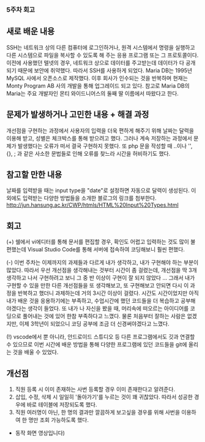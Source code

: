 ### 5주차 회고

## 새로 배운 내용
SSH는 네트워크 상의 다른 컴퓨터에 로그인하거나, 원격 시스템에서 명령을 실행하고 다른 시스템으로 파일을 복사할 수 있도록 해 주는 응용 프로그램 또는 그 프로토콜이다. 이전에 사용했던 텔넷의 경우, 네트워크 상으로 데이터를 주고받는데 데이터가 다 공개되기 때문에 보안에 취약했다. 따라서 SSH를 사용하게 되었다. 
Maria DB는 1995년 MySQL 사에서 오픈소스로 제작했다. 이후 회사가 인수되는 것을 반복하며 현재는 Monty Program AB 사의 개발을 통해 업그레이드 되고 있다. 참고로 Maria DB의 Maria는 주요 개발자인 몬티 와이드니어스의 둘째 딸 이름에서 따왔다고 한다.

## 문제가 발생하거나 고민한 내용 + 해결 과정
개선점을 구현하는 과정에서 사용자의 입력을 더욱 편하게 해주기 위해 날짜는 달력을 이용해 받고, 성별은 체크박스를 통해 받으려고 했다. 그러나 계속 저장하는 과정에서 문제가 발생했다는 오류가 떠서 결국 구현하지 못했다. 또 php 문을 작성할 때 ..이나 '', {}, ; 과 같은 사소한 문법들로 인해 오류를 찾느라 시간을 허비하기도 했다. 

## 참고할 만한 내용
날짜를 입력받을 때는 input type을 "date"로 설정하면 자동으로 달력이 생성된다. 이 외에도 입력받는 다양한 방법들을 소개한 블로그의 링크를 첨부한다. 
http://jun.hansung.ac.kr/CWP/htmls/HTML%20Input%20Types.html

## 회고
(+) 쉘에서 vi에디터를 통해 문서를 편집할 경우, 확인도 어렵고 입력하는 것도 많이 불편했는데 Visual Studio Code를 통해 서버에 접속하여 코딩해보니 훨씬 편했다. 

(-) 이번 주차는 이제까지의 과제들과 다르게 내가 생각하고, 내가 구현해야 하는 부분이 많았다. 따라서 우선 개선점을 생각해내는 것부터 시간이 좀 걸렸는데, 개선점을 딱 3개 생각하고 나서 구현하려고 보니 그 중 반 이상이 구현이 잘 되지 않았다 ... 그래서 내가 구현할 수 있을 만한 다른 개선점들을 또 생각해보고, 또 구현해보고 안되면 다시 이 과정을 반복하고 했더니 과제하는데 거의 3시간 이상이 걸렸다. 시간도 시간이었지만 아직 내가 배운 것을 응용하기에는 부족하고, 수업시간에 했던 코드들을 더 복습하고 공부해야겠다는 생각이 들었다. 또 내가 나 자신을 봤을 때, 머리속에 떠오르는 아이디어를 코딩으로 풀어내는 것에 있어 한참 부족하다고 느꼈다. 물론 처음부터 잘하는 사람은 없겠지만, 이제 3학년이 되었으니 코딩 공부에 조금 더 신경써야겠다고 느꼈다. 

(!) vscode에서 뿐 아니라, 안드로이드 스튜디오 등 다른 프로그램에서도 깃과 연결할 수 있으므로 이번 시간에 배운 방법을 통해 다양한 프로그램에 있던 코드들을 git에 올리는 것을 배울 수 있었다. 


## 개선점
1. 직원 등록 시 이미 존재하는 사번 등록할 경우 이미 존재한다고 알려준다.
2. 삽입, 수정, 삭제 시 일일히 '돌아가기'를 누르는 것이 꽤 귀찮았다. 따라서 성공한 경우에 바로 테이블에 저장되도록 했다.
3. 직원 여러명이 아닌, 한 명의 결과만 깔끔하게 보고싶을 경우를 위해 사번을 이용하여 한 명만 조회 가능하도록 했다.

- 동작 화면 영상입니다) 
